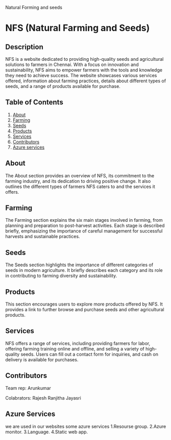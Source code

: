 Natural Forming and seeds
# NFS (Natural Farming and Seeds)

## Description
NFS is a website dedicated to providing high-quality seeds and agricultural solutions to farmers in Chennai. With a focus on innovation and sustainability, NFS aims to empower farmers with the tools and knowledge they need to achieve success. The website showcases various services offered, information about farming practices, details about different types of seeds, and a range of products available for purchase.

## Table of Contents
1. [About](#about)
2. [Farming](#farming)
3. [Seeds](#seeds)
4. [Products](#products)
5. [Services](#services)
6. [Contributors](#Contributors)
7. [Azure services](#Azureservices)

## About
The About section provides an overview of NFS, its commitment to the farming industry, and its dedication to driving positive change. It also outlines the different types of farmers NFS caters to and the services it offers.

## Farming
The Farming section explains the six main stages involved in farming, from planning and preparation to post-harvest activities. Each stage is described briefly, emphasizing the importance of careful management for successful harvests and sustainable practices.

## Seeds
The Seeds section highlights the importance of different categories of seeds in modern agriculture. It briefly describes each category and its role in contributing to farming diversity and sustainability.

## Products
This section encourages users to explore more products offered by NFS. It provides a link to further browse and purchase seeds and other agricultural products.

## Services
NFS offers a range of services, including providing farmers for labor, offering farming training online and offline, and selling a variety of high-quality seeds. Users can fill out a contact form for inquiries, and cash on delivery is available for purchases.


   ## Contributors
   Team rep:
   Arunkumar

   Colabrators:
   Rajesh
   Ranjitha
   Jayasri

## Azure Services
we are used in our websites some azure services
1.Resourse group.
2.Azure monitor.
3.Language.
4.Static web app.
   
